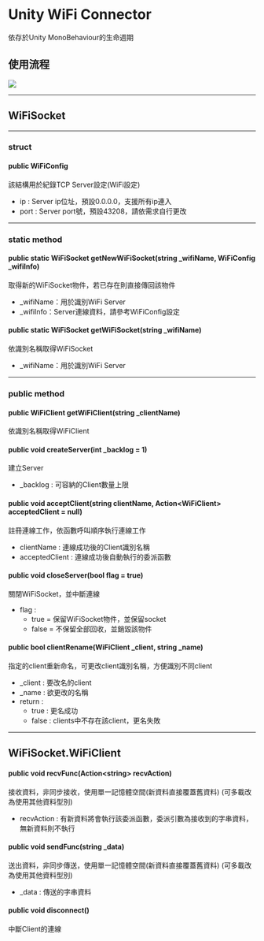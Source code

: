 # Unity WiFi Connector
依存於Unity MonoBehaviour的生命週期

## 使用流程

![](https://i.imgur.com/3SnebZu.png)

---

## WiFiSocket

---

### struct

#### public WiFiConfig
該結構用於紀錄TCP Server設定(WiFi設定)
- ip : Server ip位址，預設0.0.0.0，支援所有ip連入
- port : Server port號，預設43208，請依需求自行更改

---

### static method

#### public static WiFiSocket getNewWiFiSocket(string _wifiName, WiFiConfig _wifiInfo)
取得新的WiFiSocket物件，若已存在則直接傳回該物件
- _wifiName：用於識別WiFi Server
- _wifiInfo：Server連線資料，請參考WiFiConfig設定

#### public static WiFiSocket getWiFiSocket(string _wifiName)
依識別名稱取得WiFiSocket
- _wifiName：用於識別WiFi Server

---

### public method

#### public WiFiClient getWiFiClient(string _clientName)
依識別名稱取得WiFiClient

#### public void createServer(int _backlog = 1)
建立Server
- _backlog : 可容納的Client數量上限

#### public void acceptClient(string clientName, Action\<WiFiClient> acceptedClient = null)
註冊連線工作，依函數呼叫順序執行連線工作
- clientName : 連線成功後的Client識別名稱
- acceptedClient : 連線成功後自動執行的委派函數

#### public void closeServer(bool flag = true)
關閉WiFiSocket，並中斷連線
- flag : 
    - true  = 保留WiFiSocket物件，並保留socket
    - false = 不保留全部回收，並銷毀該物件

#### public bool clientRename(WiFiClient _client, string _name)
指定的client重新命名，可更改client識別名稱，方便識別不同client
- _client : 要改名的client
- _name : 欲更改的名稱
- return : 
    - true  : 更名成功
    - false : clients中不存在該client，更名失敗

---

## WiFiSocket.WiFiClient

#### public void recvFunc(Action\<string> recvAction)
接收資料，非同步接收，使用單一記憶體空間(新資料直接覆蓋舊資料)
(可多載改為使用其他資料型別)
- recvAction : 有新資料將會執行該委派函數，委派引數為接收到的字串資料，無新資料則不執行

#### public void sendFunc(string _data)
送出資料，非同步傳送，使用單一記憶體空間(新資料直接覆蓋舊資料)
(可多載改為使用其他資料型別)
- _data : 傳送的字串資料

#### public void disconnect()
中斷Client的連線

